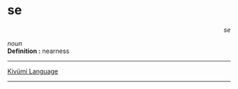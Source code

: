
# se

<div align="right"><i>se</i></div>

*noun*  
**Definition :** nearness  

---

[Kivümi Language](../README.md)

---
